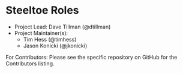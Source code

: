 # Steeltoe Roles

* Project Lead: Dave Tillman (@dtillman)
* Project Maintainer(s):
   * Tim Hess (@timhess)
   * Jason Konicki (@jkonicki)

For Contributors: Please see the specific repository on GitHub for the Contributors listing.
